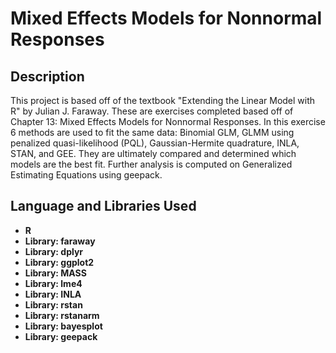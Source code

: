 <h1>Mixed Effects Models for Nonnormal Responses</h1>

<h2>Description</h2>
This project is based off of the textbook "Extending the Linear Model with R" by Julian J. Faraway. These are exercises completed based off of Chapter 13: Mixed Effects Models for Nonnormal Responses. In this exercise 6 methods are used to fit the same data: Binomial GLM, GLMM using penalized quasi-likelihood (PQL), Gaussian-Hermite quadrature, INLA, STAN, and GEE. They are ultimately compared and determined which models are the best fit. Further analysis is computed on Generalized Estimating Equations using geepack.
<br />

<h2>Language and Libraries Used</h2>

- <b>R</b>
- <b>Library: faraway</b>
- <b>Library: dplyr</b>
- <b>Library: ggplot2</b>
- <b>Library: MASS</b>
- <b>Library: lme4</b>
- <b>Library: INLA</b>
- <b>Library: rstan</b>
- <b>Library: rstanarm</b>
- <b>Library: bayesplot</b>
- <b>Library: geepack</b>
